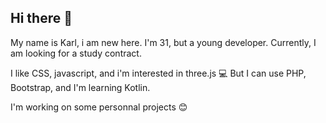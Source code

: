 ## Hi there 👋

My name is Karl, i am new here.
I'm 31, but a young developer.
Currently, I am looking for a study contract.

I like CSS, javascript, and i'm interested in three.js 💻
But I can use PHP, Bootstrap, and I'm learning Kotlin.

I'm working on some personnal projects 😊



